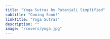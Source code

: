 ```yaml
---
title: "Yoga Sutras by Patanjali Simplified"
subtitle: "Coming Soon!"
linkTitle: "Yoga Sutras"
description: ""
image: "/covers/yoga.jpg"
---
```

